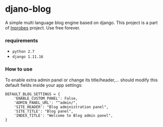 # djano-blog
A simple multi language blog engine based on django. This project is a part of [Inprobes](https://inprobes.com) project. Use free forever.

### requirements
* `python 2.7`
* `django 1.11.16`

### How to use
To enable extra admin panel or change its title/header,... should modify this default fields inside your app settings:

```
DEFAULT_BLOG_SETTINGS = {
    'ENABLE_CUSTOM_PANEL': False,
    'ADMIN_PANEL_URL': "^admin/",
    'SITE_HEADER': "Blog administration panel",
    'SITE_TITLE': "Blog panel",
    'INDEX_TITLE': "Welcome to Blog admin panel",
}
```
